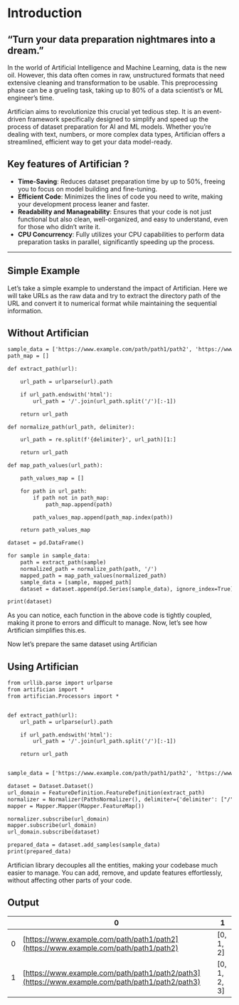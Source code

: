 # Introduction

## “Turn your data preparation nightmares into a dream.”

In the world of Artificial Intelligence and Machine Learning, data is the new oil. However, this data often comes in raw, unstructured formats that need extensive cleaning and transformation to be usable. This preprocessing phase can be a grueling task, taking up to 80% of a data scientist’s or ML engineer’s time.

Artifician aims to revolutionize this crucial yet tedious step. It is an event-driven framework specifically designed to simplify and speed up the process of dataset preparation for AI and ML models. Whether you’re dealing with text, numbers, or more complex data types, Artifician offers a streamlined, efficient way to get your data model-ready.

## Key features of Artifician ?

- **Time-Saving**: Reduces dataset preparation time by up to 50%, freeing you to focus on model building and fine-tuning.
- **Efficient Code**: Minimizes the lines of code you need to write, making your development process leaner and faster.
- **Readability and Manageability**: Ensures that your code is not just functional but also clean, well-organized, and easy to understand, even for those who didn’t write it.
- **CPU Concurrency**: Fully utilizes your CPU capabilities to perform data preparation tasks in parallel, significantly speeding up the process.

---

## Simple Example

Let’s take a simple example to understand the impact of Artifician.
Here we will take URLs as the raw data and try to extract the directory path of the URL
and convert it to numerical format while maintaining the sequential information.

## Without Artifician

```default
sample_data = ['https://www.example.com/path/path1/path2', 'https://www.example.com/path/path1/path2/path3']
path_map = []

def extract_path(url):

    url_path = urlparse(url).path

    if url_path.endswith('html'):
        url_path = '/'.join(url_path.split('/')[:-1])

    return url_path

def normalize_path(url_path, delimiter):

    url_path = re.split(f'{delimiter}', url_path)[1:]

    return url_path

def map_path_values(url_path):

    path_values_map = []

    for path in url_path:
        if path not in path_map:
            path_map.append(path)

        path_values_map.append(path_map.index(path))

    return path_values_map

dataset = pd.DataFrame()

for sample in sample_data:
    path = extract_path(sample)
    normalized_path = normalize_path(path, '/')
    mapped_path = map_path_values(normalized_path)
    sample_data = [sample, mapped_path]
    dataset = dataset.append(pd.Series(sample_data), ignore_index=True)

print(dataset)
```

As you can notice, each function in the above code is tightly coupled, making it prone to errors and difficult to manage. Now, let’s see how Artifician simplifies this.es.

Now let’s prepare the same dataset using Artifician

## Using Artifician

```default
from urllib.parse import urlparse
from artifician import *
from artifician.Processors import *


def extract_path(url):
    url_path = urlparse(url).path

    if url_path.endswith('html'):
        url_path = '/'.join(url_path.split('/')[:-1])

    return url_path


sample_data = ['https://www.example.com/path/path1/path2', 'https://www.example.com/path/path1/path2/path3']

dataset = Dataset.Dataset()
url_domain = FeatureDefinition.FeatureDefinition(extract_path)
normalizer = Normalizer(PathsNormalizer(), delimiter={'delimiter': ["/"]})
mapper = Mapper.Mapper(Mapper.FeatureMap())

normalizer.subscribe(url_domain)
mapper.subscribe(url_domain)
url_domain.subscribe(dataset)

prepared_data = dataset.add_samples(sample_data)
print(prepared_data)
```

Artifician library decouples all the entities, making your codebase much easier to manage. You can add, remove, and update features effortlessly, without affecting other parts of your code.

## Output

|    | 0                                                                                                | 1            |
|----|--------------------------------------------------------------------------------------------------|--------------|
|  0 | [https://www.example.com/path/path1/path2](https://www.example.com/path/path1/path2)             | [0, 1, 2]    |
|  1 | [https://www.example.com/path/path1/path2/path3](https://www.example.com/path/path1/path2/path3) | [0, 1, 2, 3] |

